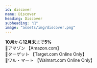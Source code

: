 ```yaml
---
id: discover
name: Discover
heading: Discover
subheading: "📅"
image: "assets/img/discover.png"
---
```

<strong>10月</strong>から<strong>12月末</strong>まで<strong>5%</strong> <br />
📙アマゾン 【Amazon.com】<br />
🎯ターゲット 【Target.com Online Only】　<br />
🏬ワル・マート 【Walmart.com Online Only】　<br />

<!-- 🍔レストラン【Restaurants】 <br /> -->
<!-- 💸【PayPal】 -->

<!-- ⛽ガソリンスタンド 【Gas Stations】　<br /> -->
<!-- 🏬卸売クラブ【Warehouse Clubs】 <br /> -->
<!-- 🛒食料品店 【Grocery Stores】　<br /> -->
<!-- 💊薬局　【CVS & Walgreens Only】<br /> -->
<!-- 🚕ウーバーとリーフレット【Uber & Lyft】 <br /> -->
<!-- 🍔レストラン <br /> -->
